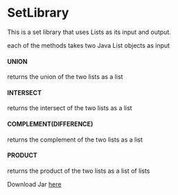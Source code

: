 # SetLibrary
This is a set library that uses Lists as its input and output.

each of the methods takes two Java List objects as input

#### UNION
returns the union of the two lists as a list

#### INTERSECT
returns the intersect of the two lists as a list

#### COMPLEMENT(DIFFERENCE)
returns the complement of the two lists as a list

#### PRODUCT
returns the product of the two lists as a list of lists


Download Jar [here](https://github.com/zhang3r/SetLibrary/releases/download/1.0/com.zhang3r.setLib.jar)
